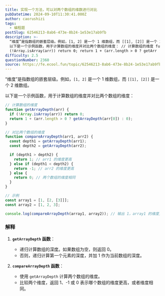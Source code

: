 ```yaml
---
title: 实现一个方法，可以对两个数组的维数进行对比
pubDatetime: 2024-09-10T11:30:41.000Z
author: caorushizi
tags:
  - 编程题
postSlug: 62546213-8ab6-473e-8b24-1e53e17ab9fb
description: >-
  “维度”是指数组的嵌套层级。例如，[1, 2] 是一个 1 维数组，而 [[1], [2]] 是一个 2 维数组。
  以下是一个示例函数，用于计算数组的维度并对比两个数组的维度： // 计算数组的维度 function getArrayDepth(arr) { if
  (!Array.isArray(arr)) return 0; return 1 + (arr.length > 0 ? getArr
difficulty: 2.5
questionNumber: 2360
source: https://fe.ecool.fun/topic/62546213-8ab6-473e-8b24-1e53e17ab9fb
---
```


“维度”是指数组的嵌套层级。例如，`[1, 2]` 是一个 1 维数组，而 `[[1], [2]]` 是一个 2 维数组。

以下是一个示例函数，用于计算数组的维度并对比两个数组的维度：

```javascript
// 计算数组的维度
function getArrayDepth(arr) {
  if (!Array.isArray(arr)) return 0;
  return 1 + (arr.length > 0 ? getArrayDepth(arr[0]) : 0);
}

// 对比两个数组的维度
function compareArrayDepth(arr1, arr2) {
  const depth1 = getArrayDepth(arr1);
  const depth2 = getArrayDepth(arr2);

  if (depth1 > depth2) {
    return 1; // arr1 的维度更高
  } else if (depth1 < depth2) {
    return -1; // arr2 的维度更高
  } else {
    return 0; // 两个数组的维度相同
  }
}

// 示例
const array1 = [1, [2, [3]]];
const array2 = [1, 2, 3];

console.log(compareArrayDepth(array1, array2)); // 输出 1，array1 的维度更高
```

### **解释**

1. **`getArrayDepth` 函数**：

   - 递归计算数组的深度。如果数组为空，则返回 0。
   - 否则，递归计算第一个元素的深度，并加 1 作为当前数组的深度。

2. **`compareArrayDepth` 函数**：
   - 使用 `getArrayDepth` 计算两个数组的维度。
   - 比较两个维度，返回 1、-1 或 0 表示哪个数组的维度更高，或者维度相同。
